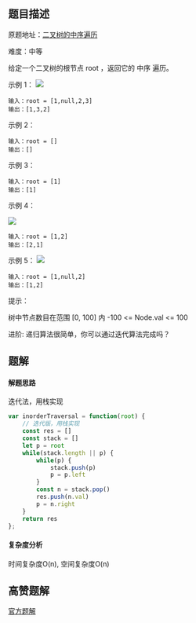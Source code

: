 ## 题目描述

原题地址：[二叉树的中序遍历](https://leetcode-cn.com/problems/binary-tree-inorder-traversal/)  

难度：中等

给定一个二叉树的根节点 root ，返回它的 中序 遍历。

示例 1：
![](./img/inorder_1.jpeg)
```
输入：root = [1,null,2,3]
输出：[1,3,2]
```
示例 2：
```
输入：root = []
输出：[]
```
示例 3：
```
输入：root = [1]
输出：[1]
```
示例 4：

![](./img/inorder_4.jpeg)
```
输入：root = [1,2]
输出：[2,1]
```
示例 5：
![](./img/inorder_5.jpeg)
```
输入：root = [1,null,2]
输出：[1,2]
```

提示：

树中节点数目在范围 [0, 100] 内
-100 <= Node.val <= 100
 

进阶: 递归算法很简单，你可以通过迭代算法完成吗？

## 题解
#### 解题思路
迭代法，用栈实现

```js
var inorderTraversal = function(root) {
    // 迭代版，用栈实现
    const res = []
    const stack = []
    let p = root
    while(stack.length || p) {
        while(p) {
            stack.push(p)
            p = p.left
        }
        const n = stack.pop()
        res.push(n.val)
        p = n.right
    }
    return res
};
```

#### 复杂度分析
时间复杂度O(n), 空间复杂度O(n)

## 高赞题解
[官方题解](https://leetcode-cn.com/problems/binary-tree-inorder-traversal/solution/er-cha-shu-de-zhong-xu-bian-li-by-leetcode-solutio/)